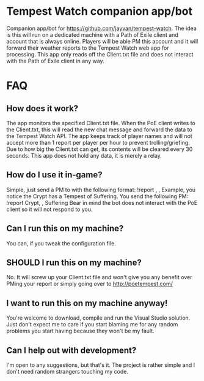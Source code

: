 # Tempest Watch companion app/bot

Companion app/bot for https://github.com/jayvan/tempest-watch.
The idea is this will run on a dedicated machine with a Path of Exile client and account that is always online.
Players will be able PM this account and it will forward their weather reports to the Tempest Watch web app for processing.
This app only reads off the Client.txt file and does not interact with the Path of Exile client in any way.

# FAQ

## How does it work?
The app monitors the specified Client.txt file. When the PoE client writes to the Client.txt, this will read the new chat message and forward the data to the Tempest Watch API.
The app keeps track of player names and will not accept more than 1 report per player per hour to prevent trolling/griefing.
Due to how big the Client.txt can get, its contents will be cleared every 30 seconds.
This app does not hold any data, it is merely a relay.

## How do I use it in-game?
Simple, just send a PM to <CHARACTER NAME PENDING> with the following format:
!report <Map>, <Prefix>, <Suffix>
Example, you notice the Crypt has a Tempest of Suffering. You send the following PM:
!report Crypt, , Suffering
Bear in mind the bot does not interact with the PoE client so it will not respond to you.

## Can I run this on my machine?
You can, if you tweak the configuration file.

## SHOULD I run this on my machine?
No. It will screw up your Client.txt file and won't give you any benefit over PMing your report or simply going over to http://poetempest.com/ 

## I want to run this on my machine anyway!
You're welcome to download, compile and run the Visual Studio solution. Just don't expect me to care if you start blaming me for any random problems you start having because they won't be my fault.

## Can I help out with development?
I'm open to any suggestions, but that's it. The project is rather simple and I don't need random strangers touching my code.

